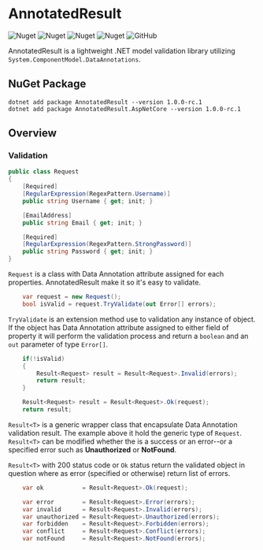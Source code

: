 # AnnotatedResult
![Nuget](https://img.shields.io/nuget/v/AnnotatedResult)
![Nuget](https://img.shields.io/nuget/dt/AnnotatedResult?style=flat)
![Nuget](https://img.shields.io/nuget/v/AnnotatedResult.AspNetCore)
![Nuget](https://img.shields.io/nuget/dt/AnnotatedResult.AspNetCore?style=flat)
![GitHub](https://img.shields.io/github/license/aliastopan/AnnotatedResult)

AnnotatedResult is a lightweight .NET model validation library utilizing `System.ComponentModel.DataAnnotations`.

## NuGet Package
```
dotnet add package AnnotatedResult --version 1.0.0-rc.1
dotnet add package AnnotatedResult.AspNetCore --version 1.0.0-rc.1
```

## Overview

### Validation

``` csharp
public class Request
{
    [Required]
    [RegularExpression(RegexPattern.Username)]
    public string Username { get; init; }

    [EmailAddress]
    public string Email { get; init; }

    [Required]
    [RegularExpression(RegexPattern.StrongPassword)]
    public string Password { get; init; }
}
```
`Request` is a class with Data Annotation attribute assigned for each properties. AnnotatedResult make it so it's easy to validate.

``` csharp
    var request = new Request();
    bool isValid = request.TryValidate(out Error[] errors);
```
`TryValidate` is an extension method use to validation any instance of object. If the object has Data Annotation attribute assigned to either field of property it will perform the validation process and return a `boolean` and an `out` parameter of type `Error[]`.

``` csharp
    if(!isValid)
    {
        Result<Request> result = Result<Request>.Invalid(errors);
        return result;
    }

    Result<Request> result = Result<Request>.Ok(request);
    return result;
```
`Result<T>` is a generic wrapper class that encapsulate Data Annotation validation result. The example above it hold the generic type of `Request`. `Result<T>` can be modified whether the is a success or an error--or a specified error such as **Unauthorized** or **NotFound**.

`Result<T>` with 200 status code or `Ok` status return the validated object in question where as error (specified or otherwise) return list of errors.

``` csharp
    var ok           = Result<Request>.Ok(request);

    var error        = Result<Request>.Error(errors);
    var invalid      = Result<Request>.Invalid(errors);
    var unauthorized = Result<Request>.Unauthorized(errors);
    var forbidden    = Result<Request>.Forbidden(errors);
    var conflict     = Result<Request>.Conflict(errors);
    var notFound     = Result<Request>.NotFound(errors);
```


